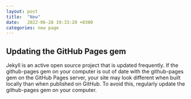 ```yaml
---
layout: post
title:  "New"
date:   2022-06-28 19:33:20 +0300
categories: new page
---
```


## Updating the GitHub Pages gem

Jekyll is an active open source project that is updated frequently. If the github-pages gem on your computer is out of date with the github-pages gem on the GitHub Pages server, your site may look different when built locally than when published on GitHub. To avoid this, regularly update the github-pages gem on your computer.